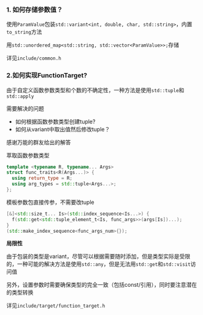 ### 1. 如何存储参数值？

使用`ParamValue`包装`std::variant<int, double, char, std::string>`，内置`to_string`方法

用`std::unordered_map<std::string, std::vector<ParamValue>>;`存储

详见`include/common.h`

### 2.如何实现FunctionTarget?

由于自定义函数参数类型和个数的不确定性，一种方法是使用`std::tuple`和`std::apply`

需要解决的问题

* 如何根据函数参数类型创建tuple?
* 如何从variant中取出值然后修改tuple？

感谢万能的群友给出的解答

萃取函数参数类型

```cpp
template <typename R, typename... Args>
struct func_traits<R(Args...)> {
  using return_type = R;
  using arg_types = std::tuple<Args...>;
};
```

模板参数包直接传参，不需要改tuple

```cpp
[&]<std::size_t... Is>(std::index_sequence<Is...>) {
  f(std::get<std::tuple_element_t<Is, func_args>>(args[Is])...);
}
(std::make_index_sequence<func_args_num>{});
```

**局限性**

由于包装的类型是variant，尽管可以根据需要随时添加，但是类型实际是受限的，一种可能的解决方法是使用`std::any`，但是无法用`std::get`和`std::visit`访问值

另外，设置参数时需要确保类型的完全一致（包括const/引用），同时要注意潜在的类型转换

详见`include/target/function_target.h`

